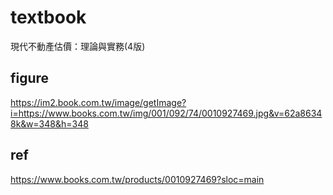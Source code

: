 # textbook
現代不動產估價：理論與實務(4版)
## figure
https://im2.book.com.tw/image/getImage?i=https://www.books.com.tw/img/001/092/74/0010927469.jpg&v=62a86348k&w=348&h=348
## ref
https://www.books.com.tw/products/0010927469?sloc=main
